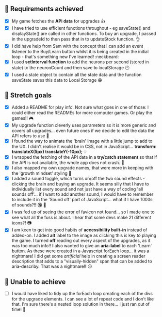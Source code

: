 ## :dart: Requirements achieved

- [x] My game fetches the **API data** for upgrades :+1:
- [x] I have tried to use efficient functions throughout - eg saveState() and displayState() are called in other functions. To buy an upgrade, I passed in the upgradeId to then pass that in to updateStock function. :ok_hand:
- [x] I did have help from Sam with the concept that I can add an event listener to the Buy/Learn button whilst it is being created in the initial loop - that's something new I've learned! :neckbeard:
- [x] I used **setInterval function** to add the neurons per second (stored in state) to the neuronCount and then save to localStorage :clock11:
- [x] I used a state object to contain all the state data and the function saveState saves this data to Local Storage :grin:

## :dart: Stretch goals

- [x] Added a README for play info. Not sure what goes in one of those: I could either read the READMEs for more computer games. Or play the games!! :video_game:
- [x] My upgrade function cleverly uses parameters so it is more generic and covers all upgrades... even future ones if we decide to edit the data the API refers to use :floppy_disk:
- [x] I found the way to animate the 'brain' image with a little jump to add to the UX. I didn't realise it would be in CSS, not in JavaScript... **transform: translateX(5px) translateY(-10px);** :bulb:
- [x] I wrapped the fetching of the API data in a **try/catch statement** so that if the API is not available, the whole app does not crash. :nut_and_bolt:
- [x] I also mapped my own upgrade names, that were more in keeping with the 'growth mindset' styling :clap:
- [x] I added a sound toggle, which turns on/off the two sound effects - clicking the brain and buying an upgrade. It seems silly that I have to individually list every sound and not just have a way of coding 'all sounds off'... if I want to add another sound, I would have to remember to include it in the 'Sound off' part of JavaScript... what if I have 1000s of sounds?!! :mute: :thinking:
- [x] I was fed up of seeing the error of favicon not found... so I made one to see what all the fuss is about. I hear that some devs make 21 different icons?! :camera:
- [x] I am keen to get into good habits of **accessibility built-in** instead of added-on. I added **alt** label to the image as clicking this is key to playing the game. I turned **off** reading out every aspect of the upgrades, as it was too much info!! I also wanted to give an **aria-label** to each 'Learn' button. As these were created in a Javascript forEach loop... it was a nightmare! I did get some _artificial_ help in creating a screen reader description that adds to a "visually-hidden" span that can be added to aria-describy. That was a nightmare!! :unamused:

## :pushpin: Unable to achieve

- [ ] I would have liked to tidy up the forEach loop creating each of the divs for the upgrade elements. I can see a lot of repeat code and I don't like that. I'm sure there's a nested loop solution in there... I just ran out of time! :thinking:
